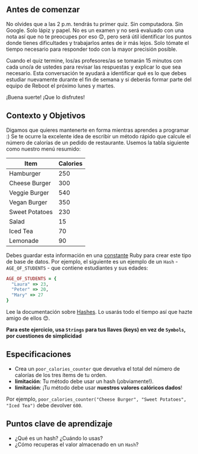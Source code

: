 ## Antes de comenzar

No olvides que a las 2 p.m. tendrás tu primer quiz. Sin computadora. Sin Google. Solo lápiz y papel. No es un examen y no será evaluado con una nota así que no te preocupes por eso 😊, pero será útil identificar los puntos donde tienes dificultades y trabajarlos antes de ir más lejos. Solo tómate el tiempo necesario para responder todo con la mayor precisión posible.

Cuando el quiz termine, los/as profesores/as se tomarán 15 minutos con cada uno/a de ustedes para revisar las respuestas y explicar lo que sea necesario. Esta conversación te ayudará a identificar qué es lo que debes estudiar nuevamente durante el fin de semana y si deberás formar parte del equipo de Reboot el próximo lunes y martes.

¡Buena suerte! ¡Que lo disfrutes!

## Contexto y Objetivos

Digamos que quieres mantenerte en forma mientras aprendes a programar :)  Se te ocurre la excelente idea de escribir un método rápido que calcule el número de calorías de un pedido de restaurante. Usemos la tabla siguiente como nuestro menú resumido:

<table class="table">
  <thead>
    <tr>
      <th>Item</th>
      <th>Calories</th>
    </tr>
  </thead>
  <tbody>
    <tr>
      <td>Hamburger</td>
      <td>250</td>
    </tr>
    <tr>
      <td>Cheese Burger</td>
      <td>300</td>
    </tr>
    <tr>
      <td>Veggie Burger</td>
      <td>540</td>
    </tr>
    <tr>
      <td>Vegan Burger</td>
      <td>350</td>
    </tr>
    <tr>
      <td>Sweet Potatoes</td>
      <td>230</td>
    </tr>
    <tr>
      <td>Salad</td>
      <td>15</td>
    </tr>
    <tr>
      <td>Iced Tea</td>
      <td>70</td>
    </tr>
    <tr>
      <td>Lemonade</td>
      <td>90</td>
    </tr>
  </tbody>
</table>

Debes guardar esta información en una [constante](https://www.rubyguides.com/2017/07/ruby-constants/) Ruby para crear este tipo de base de datos.
Por ejemplo, el siguiente es un ejemplo de un `Hash` - `AGE_OF_STUDENTS` - que contiene estudiantes y sus edades:

```ruby
AGE_OF_STUDENTS = {
  "Laura" => 23,
  "Peter" => 20,
  "Mary" => 27
}
```

Lee la documentación sobre [Hashes](https://ruby-doc.org/core-2.7.5/Hash.html). Lo usarás todo el tiempo así que hazte amigo de ellos 😊.

**Para este ejercicio, usa `Strings` para tus llaves (keys) en vez de `Symbols`, por cuestiones de simplicidad**

## Especificaciones

- Crea un `poor_calories_counter` que devuelva el total del número de calorías de los tres ítems de tu orden.
- **limitación**: Tu método debe usar un hash (¡obviamente!).
- **limitación**: ¡Tu método debe usar **nuestros valores calóricos dados**!

Por ejemplo, `poor_calories_counter("Cheese Burger", "Sweet Potatoes", "Iced Tea")` debe devolver `600`.

## Puntos clave de aprendizaje

- ¿Qué es un hash? ¿Cuándo lo usas?
- ¿Cómo recuperas el valor almacenado en un `Hash`?
